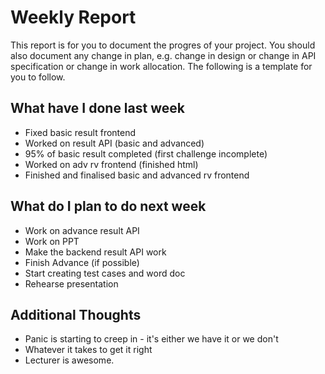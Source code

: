 # Weekly Report

This report is for you to document the progres of your project. You should also document any change in plan, e.g. change in design or change in API specification or change in work allocation. The following is a template for you to follow.

## What have I done last week

-   Fixed basic result frontend
-   Worked on result API (basic and advanced)
-   95% of basic result completed (first challenge incomplete)
-   Worked on adv rv frontend (finished html)
-   Finished and finalised basic and advanced rv frontend

## What do I plan to do next week

-   Work on advance result API
-   Work on PPT
-   Make the backend result API work
-   Finish Advance (if possible)
-   Start creating test cases and word doc
-   Rehearse presentation

## Additional Thoughts

-   Panic is starting to creep in - it's either we have it or we don't
-   Whatever it takes to get it right
-   Lecturer is awesome.
